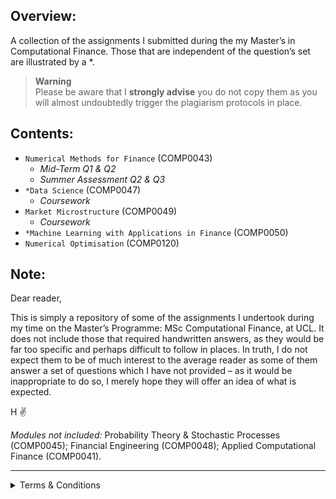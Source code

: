 ## Overview:
A collection of the assignments I submitted during the my Master’s in Computational Finance. Those that are independent of the question’s set are illustrated by a *.

> **Warning** <br>
> Please be aware that I __strongly advise__ you do not copy them as you will almost undoubtedly trigger the plagiarism protocols in place.

## Contents:
- `Numerical Methods for Finance` (COMP0043)
  - _Mid-Term Q1 & Q2_
  - _Summer Assessment Q2 & Q3_
- `*Data Science` (COMP0047)
  - _Coursework_
- `Market Microstructure` (COMP0049)
  - _Coursework_
- `*Machine Learning with Applications in Finance` (COMP0050)
- `Numerical Optimisation` (COMP0120)

## Note:
Dear reader,

This is simply a repository of some of the assignments I undertook during my time on the Master’s Programme: MSc Computational Finance, at UCL. It does not include those that required handwritten answers, as they would be far too specific and perhaps difficult to follow in places. In truth, I do not expect them to be of much interest to the average reader as some of them answer a set of questions which I have not provided – as it would be inappropriate to do so, I merely hope they will offer an idea of what is expected. 

H ✌️

_Modules not included:_ Probability Theory & Stochastic Processes (COMP0045); Financial Engineering (COMP0048); Applied Computational Finance (COMP0041).

---
<details><summary>Terms & Conditions</summary>
<p>

#### Disclaimer:
_This repository and the code therein may be freely copied and distributed as necessary. It is being provided solely for information and general illustrative purposes. The author will not be responsible for the consequences of reliance upon the code or for numbers produced from using the code._

#### End User Terms of Service:
Where appropriate, this repository is in compliance with Section C. Acceptable Use and Section D. User-Generated Content of the GitHub Terms of Service.  For more information, please see here: https://docs.github.com/en/site-policy/github-terms/github-terms-of-service

  </p>
  </details>
